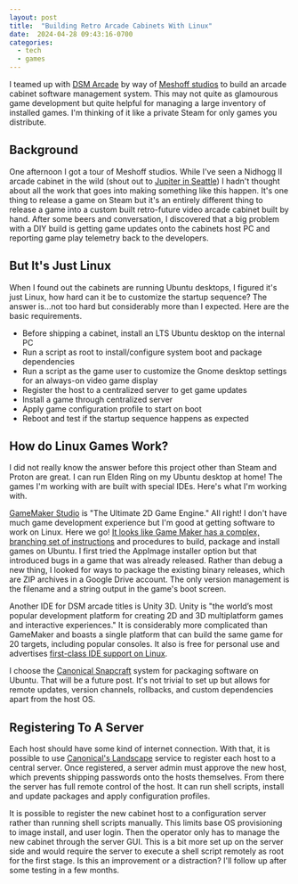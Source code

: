 ```yaml
---
layout: post
title:  "Building Retro Arcade Cabinets With Linux"
date:  2024-04-28 09:43:16-0700
categories:
  - tech
  - games
---
```


I teamed up with [DSM Arcade](https://dsmarcade.com/) by way of [Meshoff studios](https://messhof.com/) to build an arcade cabinet software management system. This may not quite as glamourous game development but quite helpful for managing a large inventory of installed games. I'm thinking of it like a private Steam for only games you distribute.

## Background

One afternoon I got a tour of Meshoff studios. While I've seen a Nidhogg II arcade cabinet in the wild (shout out to [Jupiter in Seattle](https://www.jupiterbarseattle.com/)) I hadn't thought about all the work that goes into making something like this happen. It's one thing to release a game on Steam but it's an entirely different thing to release a game into a custom built retro-future video arcade cabinet built by hand. After some beers and conversation, I discovered that a big problem with a DIY build is getting game updates onto the cabinets host PC and reporting game play telemetry back to the developers.

## But It's Just Linux

When I found out the cabinets are running Ubuntu desktops, I figured it's just Linux, how hard can it be to customize the startup sequence? The answer is...not too hard but considerably more than I expected. Here are the basic requirements.

* Before shipping a cabinet, install an LTS Ubuntu desktop on the internal PC
* Run a script as root to install/configure system boot and package dependencies
* Run a script as the game user to customize the Gnome desktop settings for an always-on video game display
* Register the host to a centralized server to get game updates
* Install a game through centralized server
* Apply game configuration profile to start on boot
* Reboot and test if the startup sequence happens as expected

## How do Linux Games Work?

I did not really know the answer before this project other than Steam and Proton are great. I can run Elden Ring on my Ubuntu desktop at home! The games I'm working with are built with special IDEs. Here's what I'm working with.

[GameMaker Studio](https://gamemaker.io/en) is "The Ultimate 2D Game Engine." All right! I don't have much game development experience but I'm good at getting software to work on Linux. Here we go! [It looks like Game Maker has a complex, branching set of instructions](https://help.gamemaker.io/hc/en-us/articles/235186168-Setting-Up-For-Ubuntu) and procedures to build, package and install games on Ubuntu. I first tried the AppImage installer option but that introduced bugs in a game that was already released. Rather than debug a new thing, I looked for ways to package the existing binary releases, which are ZIP archives in a Google Drive account. The only version management is the filename and a string output in the game's boot screen.

Another IDE for DSM arcade titles is Unity 3D. Unity is "the world’s most popular development platform for creating 2D and 3D multiplatform games and interactive experiences." It is considerably more complicated than GameMaker and boasts a single platform that can build the same game for 20 targets, including popular consoles. It also is free for personal use and advertises [first-class IDE support on Linux](https://unity.com/download).

I choose the [Canonical Snapcraft](https://snapcraft.io/) system for packaging software on Ubuntu. That will be a future post. It's not trivial to set up but allows for remote updates, version channels, rollbacks, and custom dependencies apart from the host OS.

## Registering To A Server

Each host should have some kind of internet connection. With that, it is possible to use [Canonical's Landscape](https://ubuntu.com/landscape) service to register each host to a central server. Once registered, a server admin must approve the new host, which prevents shipping passwords onto the hosts themselves. From there the server has full remote control of the host. It can run shell scripts, install and update packages and apply configuration profiles.

It is possible to register the new cabinet host to a configuration server rather than running shell scripts manually. This limits base OS provisioning to image install, and user login. Then the operator only has to manage the new cabinet through the server GUI. This is a bit more set up on the server side and would require the server to execute a shell script remotely as root for the first stage. Is this an improvement or a distraction? I'll follow up after some testing in a few months.
